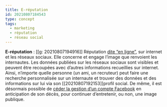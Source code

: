 ```yaml
---
title: E-réputation
id: 20210807184543
type: concept
tags:
  - marketing
  - réputation
  - réseau social
---
```

          

**E-réputation** : [[g: 20210807194916]] Réputation [ dite “en ligne”](https://www.cnil.fr/fr/nos-conseils-pour-mieux-maitriser-votre-reputation-en-ligne), sur internet et les réseaux sociaux. Elle concerne et engage l’image que renvoient les internautes. Les données publiées sur les réseaux sociaux sont visibles et peuvent être recoupées avec d’autres informations recueillies sur internet. Ainsi, n’importe quelle personne (un ami, un recruteur) peut faire une recherche personnalisée sur un internaute et trouver des données et des informations sur lui  via son [[20210807192153]]profil social. De même, il est désormais possible de [céder la gestion d’un compte Facebook](https://www.facebook.com/help/memorialized) en anticipation de son décès, pour continuer d’entretenir, ou non, une image publique.


